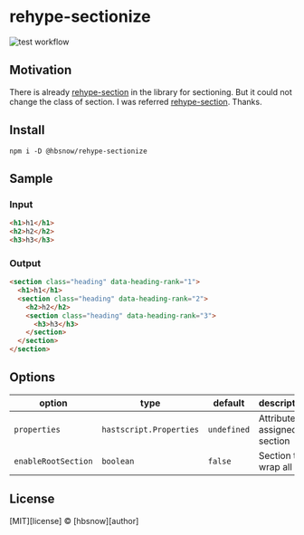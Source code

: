 # rehype-sectionize

![test workflow](https://github.com/hbsnow/rehype-sectionize/actions/workflows/test.yml/badge.svg)

## Motivation

There is already [rehype-section](https://github.com/agentofuser/rehype-section) in the library for sectioning. But it could not change the class of section. I was referred [rehype-section](https://github.com/agentofuser/rehype-section). Thanks.

## Install

```
npm i -D @hbsnow/rehype-sectionize
```

## Sample

### Input

```html
<h1>h1</h1>
<h2>h2</h2>
<h3>h3</h3>
```

### Output

```html
<section class="heading" data-heading-rank="1">
  <h1>h1</h1>
  <section class="heading" data-heading-rank="2">
    <h2>h2</h2>
    <section class="heading" data-heading-rank="3">
      <h3>h3</h3>
    </section>
  </section>
</section>
```

## Options

| option              | type                    | default     | description                    |
| ------------------- | ----------------------- | ----------- | ------------------------------ |
| `properties`        | `hastscript.Properties` | `undefined` | Attributes assigned to section |
| `enableRootSection` | `boolean`               | `false`     | Section to wrap all            |

## License

[MIT][license] © [hbsnow][author]
